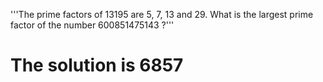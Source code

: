 '''The prime factors of 13195 are 5, 7, 13 and 29.
What is the largest prime factor of the number 600851475143 ?'''

# The solution is 6857
